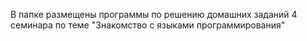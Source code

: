 В папке размещены программы по решению домашних заданий 4 семинара по теме "Знакомство с языками программирования"